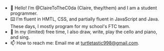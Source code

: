 - 👋 Hello! I’m @ClaireToTheC0da (Claire, they/them) and I am a student programmer.
- ⌨️ I’m fluent in HMTL, CSS, and partially fluent in JavaScript and Java. These days, I mostly program for my school's FTC team.
- 🎼 In my (limited) free time, I also draw, write, play the cello and piano, and sing. 
- 📫 How to reach me: Email me at turtletastic998@gmail.com.

<!---
ClaireToTheC0da/ClaireToTheC0da is a ✨ special ✨ repository because its `README.md` (this file) appears on your GitHub profile.
You can click the Preview link to take a look at your changes.
--->
